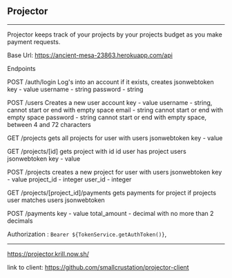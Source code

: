 ## Projector
-----
Projector keeps track of your projects by your projects budget as you make payment requests.

Base Url:
https://ancient-mesa-23863.herokuapp.com/api

Endpoints

POST /auth/login
Log's into an account if it exists, creates jsonwebtoken
key      - value
username - string
password - string

POST /users
Creates a new user account
key - value
username - string, cannot start or end with empty space
email    - string cannot start or end with empty space
password - string cannot start or end with empty space, between 4 and 72 characters

GET /projects
gets all projects for user with users jsonwebtoken
key - value

GET /projects/[id]
gets project with id id user has project users jsonwebtoken
key - value

POST /projects
creates a new project for user with users jsonwebtoken
key - value
project_id - integer
user_id - integer

GET /projects/[project_id]/payments
gets payments for project if projects user matches users jsonwebtoken

POST /payments
key - value
total_amount - decimal with no more than 2 decimals


Authorization : `Bearer ${TokenService.getAuthToken()}`,




---

https://projector.krill.now.sh/

link to client: https://github.com/smallcrustation/projector-client